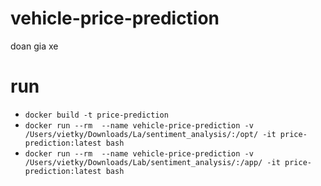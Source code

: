 # vehicle-price-prediction
doan gia xe

# run

- ```docker build -t price-prediction```
- ```docker run --rm  --name vehicle-price-prediction -v /Users/vietky/Downloads/La/sentiment_analysis/:/opt/ -it price-prediction:latest bash```
- ```docker run --rm  --name vehicle-price-prediction -v /Users/vietky/Downloads/Lab/sentiment_analysis/:/app/ -it price-prediction:latest bash```